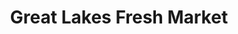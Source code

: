 ---
title: "Great Lakes Fresh Market"
url: /muskegon/great-lakes-fresh-market/
shop: supermarket
---